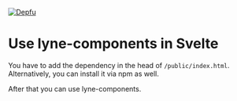 [![Depfu](https://badges.depfu.com/badges/d258f8de10d70fb76562f7527f59e41c/overview.svg)](https://depfu.com/github/lyne-design-system/lyne-getting-started?project_id=12762)

# Use lyne-components in Svelte

You have to add the dependency in the head of `/public/index.html`. Alternatively, you can install it via npm as well.

After that you can use lyne-components.
